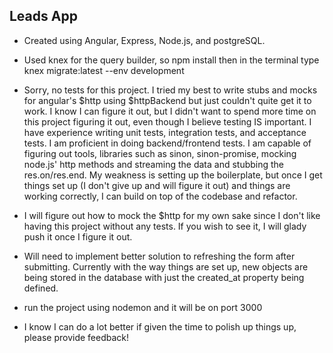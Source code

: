 ## Leads App

* Created using Angular, Express, Node.js, and postgreSQL.

* Used knex for the query builder, so npm install then in the terminal type knex migrate:latest --env development

* Sorry, no tests for this project. I tried my best to write stubs and mocks for angular's $http using $httpBackend but just couldn't quite get it to work. I know I can figure it out, but I didn't want to spend more time on this project figuring it out, even though I believe testing IS important. I have experience writing unit tests, integration tests, and acceptance tests. I am proficient in doing backend/frontend tests. I am capable of figuring out tools, libraries such as sinon, sinon-promise, mocking node.js' http methods and streaming the data and stubbing the res.on/res.end. My weakness is setting up the boilerplate, but once I get things set up (I don't give up and will figure it out) and things are working correctly, I can build on top of the codebase and refactor. 

* I will figure out how to mock the $http for my own sake since I don't like having this project without any tests. If you wish to see it, I will glady push it once I figure it out.

* Will need to implement better solution to refreshing the form after submitting. Currently with the way things are set up, new objects are being stored in the database with just the created_at property being defined. 

* run the project using nodemon and it will be on port 3000

* I know I can do a lot better if given the time to polish up things up, please provide feedback!

